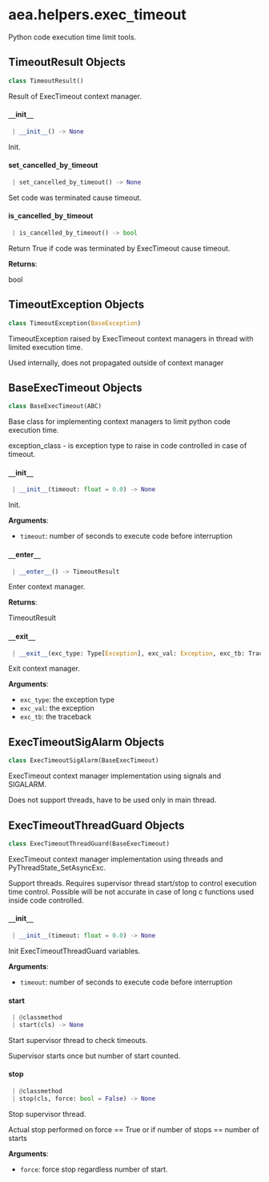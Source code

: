 <a name="aea.helpers.exec_timeout"></a>
# aea.helpers.exec`_`timeout

Python code execution time limit tools.

<a name="aea.helpers.exec_timeout.TimeoutResult"></a>
## TimeoutResult Objects

```python
class TimeoutResult()
```

Result of ExecTimeout context manager.

<a name="aea.helpers.exec_timeout.TimeoutResult.__init__"></a>
#### `__`init`__`

```python
 | __init__() -> None
```

Init.

<a name="aea.helpers.exec_timeout.TimeoutResult.set_cancelled_by_timeout"></a>
#### set`_`cancelled`_`by`_`timeout

```python
 | set_cancelled_by_timeout() -> None
```

Set code was terminated cause timeout.

<a name="aea.helpers.exec_timeout.TimeoutResult.is_cancelled_by_timeout"></a>
#### is`_`cancelled`_`by`_`timeout

```python
 | is_cancelled_by_timeout() -> bool
```

Return True if code was terminated by ExecTimeout cause timeout.

**Returns**:

bool

<a name="aea.helpers.exec_timeout.TimeoutException"></a>
## TimeoutException Objects

```python
class TimeoutException(BaseException)
```

TimeoutException raised by ExecTimeout context managers in thread with limited execution time.

Used internally, does not propagated outside of context manager

<a name="aea.helpers.exec_timeout.BaseExecTimeout"></a>
## BaseExecTimeout Objects

```python
class BaseExecTimeout(ABC)
```

Base class for implementing context managers to limit python code execution time.

exception_class - is exception type to raise in code controlled in case of timeout.

<a name="aea.helpers.exec_timeout.BaseExecTimeout.__init__"></a>
#### `__`init`__`

```python
 | __init__(timeout: float = 0.0) -> None
```

Init.

**Arguments**:

- `timeout`: number of seconds to execute code before interruption

<a name="aea.helpers.exec_timeout.BaseExecTimeout.__enter__"></a>
#### `__`enter`__`

```python
 | __enter__() -> TimeoutResult
```

Enter context manager.

**Returns**:

TimeoutResult

<a name="aea.helpers.exec_timeout.BaseExecTimeout.__exit__"></a>
#### `__`exit`__`

```python
 | __exit__(exc_type: Type[Exception], exc_val: Exception, exc_tb: TracebackType) -> None
```

Exit context manager.

**Arguments**:

- `exc_type`: the exception type
- `exc_val`: the exception
- `exc_tb`: the traceback

<a name="aea.helpers.exec_timeout.ExecTimeoutSigAlarm"></a>
## ExecTimeoutSigAlarm Objects

```python
class ExecTimeoutSigAlarm(BaseExecTimeout)
```

ExecTimeout context manager implementation using signals and SIGALARM.

Does not support threads, have to be used only in main thread.

<a name="aea.helpers.exec_timeout.ExecTimeoutThreadGuard"></a>
## ExecTimeoutThreadGuard Objects

```python
class ExecTimeoutThreadGuard(BaseExecTimeout)
```

ExecTimeout context manager implementation using threads and PyThreadState_SetAsyncExc.

Support threads.
Requires supervisor thread start/stop to control execution time control.
Possible will be not accurate in case of long c functions used inside code controlled.

<a name="aea.helpers.exec_timeout.ExecTimeoutThreadGuard.__init__"></a>
#### `__`init`__`

```python
 | __init__(timeout: float = 0.0) -> None
```

Init ExecTimeoutThreadGuard variables.

**Arguments**:

- `timeout`: number of seconds to execute code before interruption

<a name="aea.helpers.exec_timeout.ExecTimeoutThreadGuard.start"></a>
#### start

```python
 | @classmethod
 | start(cls) -> None
```

Start supervisor thread to check timeouts.

Supervisor starts once but number of start counted.

<a name="aea.helpers.exec_timeout.ExecTimeoutThreadGuard.stop"></a>
#### stop

```python
 | @classmethod
 | stop(cls, force: bool = False) -> None
```

Stop supervisor thread.

Actual stop performed on force == True or if  number of stops == number of starts

**Arguments**:

- `force`: force stop regardless number of start.

